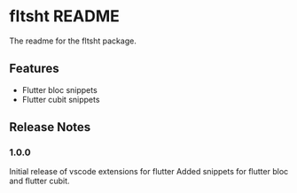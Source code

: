 # fltsht README

The readme for the fltsht package.

## Features

- Flutter bloc snippets
- Flutter cubit snippets

## Release Notes

### 1.0.0

Initial release of vscode extensions for flutter
Added snippets for flutter bloc and flutter cubit.
